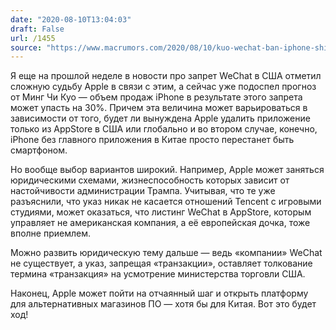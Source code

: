 ```yaml
---
date: "2020-08-10T13:04:03"
draft: False
url: /1455
source: "https://www.macrumors.com/2020/08/10/kuo-wechat-ban-iphone-shipments/"
---
```


Я еще на прошлой неделе в новости про запрет WeChat в США отметил сложную судьбу Apple в связи с этим, а сейчас уже подоспел прогноз от Минг Чи Куо — объем продаж iPhone в результате этого запрета может упасть на 30%. Причем эта величина может варьироваться в зависимости от того, будет ли вынуждена Apple удалить приложение только из AppStore в США или глобально и во втором случае, конечно, iPhone без главного приложения в Китае просто перестанет быть смартфоном.

Но вообще выбор вариантов широкий. Например, Apple может заняться юридическими схемами, жизнеспособность которых зависит от настойчивости администрации Трампа. Учитывая, что те уже разъяснили, что указ никак не касается отношений Tencent с игровыми студиями, может оказаться, что листинг WeChat в AppStore, которым управляет не американская компания, а её европейская дочка, тоже вполне приемлем.

Можно развить юридическую тему дальше — ведь «компании» WeChat не существует, а указ, запрещая «транзакции», оставляет толкование термина «транзакция» на усмотрение министерства торговли США. 

Наконец, Apple может пойти на отчаянный шаг и открыть платформу для альтернативных магазинов ПО — хотя бы для Китая. Вот это будет ход!
